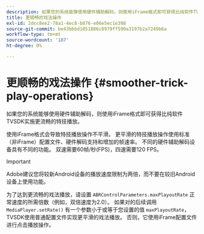 ```yaml
---
description: 如果您的系统能够使用硬件辅助解码，则使用iFrame格式即可获得比纯软件TVSDK实施更流畅的特技播放。
title: 更顺畅的戏法操作
exl-id: 2dcc8ee2-78a1-4ec8-b876-e06e5ec1e398
source-git-commit: be43bbbd1051886c8979ff590a3197b2a7249b6a
workflow-type: tm+mt
source-wordcount: '187'
ht-degree: 0%

---
```


# 更顺畅的戏法操作 {#smoother-trick-play-operations}

如果您的系统能够使用硬件辅助解码，则使用iFrame格式即可获得比纯软件TVSDK实施更流畅的特技播放。

<!--<a id="section_3DBFD7A3D1C7453096D3D3885E786263"></a>-->

使用iFrame格式会导致特技播放操作不平滑。 更平滑的特技播放操作使用标准（非iFrame）配置文件、硬件解码支持和增加的帧速率。 不同的硬件辅助解码设备具有不同的功能。 双速需要60帧/秒(FPS)，四速需要120 FPS。

>[!IMPORTANT]
>
>Adobe建议您将较新Android设备的播放速度限制为两倍，而不要在较旧Android设备上使用功能。

为了达到更流畅的戏法播放，请设置 `ABRControlParameters.maxPlayoutRate` 正常速度的所需倍数（例如，双倍速度为2.0）。 如果对的后续调用 `MediaPlayer.setRate()` 有一个参数小于或等于您设置的值 `maxPlayoutRate`， TVSDK使用普通配置文件实现更平滑的戏法播放。 否则，它使用iFrame配置文件进行点击播放操作。
